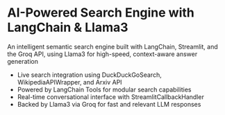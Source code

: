 # AI-Powered Search Engine with LangChain & Llama3
An intelligent semantic search engine built with LangChain, Streamlit, and the Groq API, using Llama3 for high-speed, context-aware answer generation
* Live search integration using DuckDuckGoSearch, WikipediaAPIWrapper, and Arxiv API
* Powered by LangChain Tools for modular search capabilities
* Real-time conversational interface with StreamlitCallbackHandler
* Backed by Llama3 via Groq for fast and relevant LLM responses
